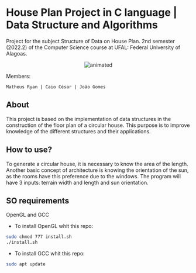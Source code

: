 # House Plan Project in C language | Data Structure and Algorithms
Project for the subject Structure of Data on House Plan. 2nd semester (2022.2) of the Computer Science course at UFAL: Federal University of Alagoas.

<p align="center">
  <img src="https://user-images.githubusercontent.com/91018438/204195385-acc6fcd4-05a7-4f25-87d1-cb7d5cc5c852.png" alt="animated" />
</p>
<left>

Members:

    Matheus Ryan | Caio César | João Gomes 
 </center>
 
 ## About
  This project is based on the implementation of data structures in the construction of the floor plan of a circular house. This purpose is to improve knowledge of the different structures and their applications.
  
## How to use?
To generate a circular house, it is necessary to know the area of the length. Another basic concept of architecture is knowing the orientation of the sun, as the rooms have this preference due to the windows.
  The program will have 3 inputs: terrain width and length and sun orientation.
## SO requirements
  OpenGL and GCC
  
  * To install OpenGL whit this repo:
  
```bash
sudo chmod 777 install.sh
./install.sh
```

  * To install GCC whit this repo:
  
  ```bash
 sudo apt update

```